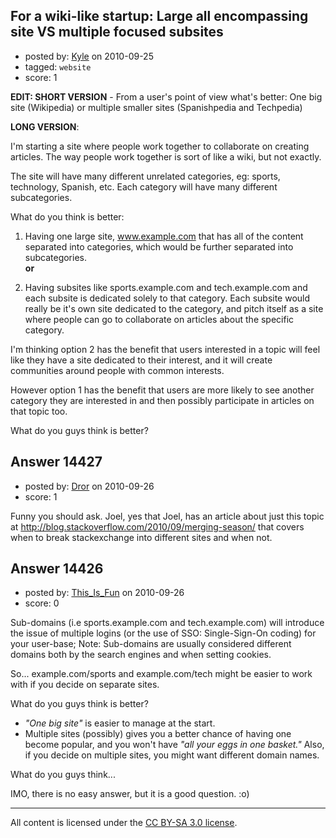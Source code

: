 ## For a wiki-like startup: Large all encompassing site VS multiple focused subsites

- posted by: [Kyle](https://stackexchange.com/users/-1/4442-kyle) on 2010-09-25
- tagged: `website`
- score: 1

**EDIT: SHORT VERSION** - From a user's point of view what's better: One big site (Wikipedia) or multiple smaller sites (Spanishpedia and Techpedia)

 
**LONG VERSION**:

I'm starting a site where people work together to collaborate on creating articles.  The way people work together is sort of like a wiki, but not exactly.

The site will have many different unrelated categories, eg: sports, technology, Spanish, etc.  Each category will have many different subcategories.

What do you think is better:

 1. Having one large site, www.example.com that has all of the content separated into categories, which would be further separated into subcategories.     
**or**

 2. Having subsites like sports.example.com and tech.example.com and each subsite is dedicated solely to that category. Each subsite would really be it's own site dedicated to the category, and pitch itself as a site where people can go to collaborate on articles about the specific category.

I'm thinking option 2 has the benefit that users interested in a topic will feel like they have a site dedicated to their interest, and it will create communities around people with common interests.  

However option 1 has the benefit that users are more likely to see another category they are interested in and then possibly participate in articles on that topic too.

What do you guys think is better? 



## Answer 14427

- posted by: [Dror](https://stackexchange.com/users/-1/1057-dror) on 2010-09-26
- score: 1

Funny you should ask. Joel, yes that Joel, has an article about just this topic at
http://blog.stackoverflow.com/2010/09/merging-season/
that covers when to break stackexchange into different sites and when not. 



## Answer 14426

- posted by: [This_Is_Fun](https://stackexchange.com/users/-1/3591-this-is-fun) on 2010-09-26
- score: 0

Sub-domains (i.e sports.example.com and tech.example.com) will introduce the issue of multiple logins (or the use of SSO: Single-Sign-On coding) for your user-base; Note: Sub-domains are usually considered different domains both by the search engines and when setting cookies.

 So... example.com/sports and example.com/tech might be easier to work with if you decide on separate sites.

What do you guys think is better? 

 - *"One big site"* is easier to manage at the start. 
 - Multiple sites (possibly) gives you a better chance of having one become popular, and you won't have *"all your eggs in one basket."* Also, if you decide on multiple sites, you might want different domain names.


What do you guys think...

IMO, there is no easy answer, but it is a good question.  :o)



---

All content is licensed under the [CC BY-SA 3.0 license](https://creativecommons.org/licenses/by-sa/3.0/).
